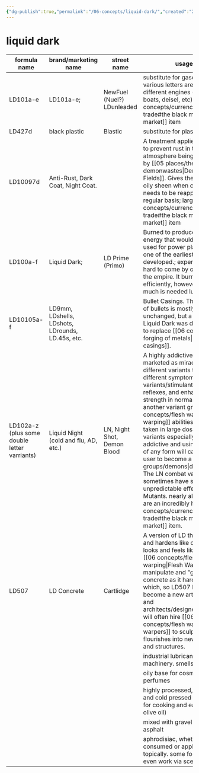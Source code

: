 ```yaml
---
{"dg-publish":true,"permalink":"/06-concepts/liquid-dark/","created":"2024-10-28T08:55:08.948-05:00","updated":"2024-12-27T11:02:25.103-06:00"}
---
```


# liquid dark


| formula name                                 | brand/marketing name                             | street name                   | usage                                                                                                                                                                                                                                                                                                                                                                                                                                                                                                                                                                                          |
| -------------------------------------------- | ------------------------------------------------ | ----------------------------- | ---------------------------------------------------------------------------------------------------------------------------------------------------------------------------------------------------------------------------------------------------------------------------------------------------------------------------------------------------------------------------------------------------------------------------------------------------------------------------------------------------------------------------------------------------------------------------------------------- |
| LD101a-e                                     | LD101a-e;                                        | NewFuel (Nuel?)<br>LDunleaded | substitute for gasoline; the various letters are used for different engines (cars, boats, deisel, etc); large [[06 concepts/currency and trade#the black market\|black market]] item                                                                                                                                                                                                                                                                                                                                                                                                                       |
| LD427d                                       | black plastic                                    | Blastic                       | substitute for plastic                                                                                                                                                                                                                                                                                                                                                                                                                                                                                                                                                                         |
| LD10097d                                     | Anti-Rust, Dark Coat, Night Coat.                |                               | A treatment applied to metal to prevent rust in the new atmosphere being created by [[05 places/the demonwastes\|Demon Fields]].  Gives the metal an oily sheen when coated, needs to be reapplied on a regular basis; large [[06 concepts/currency and trade#the black market\|black market]] item                                                                                                                                                                                                                                                                                                                                       |
| LD100a-f                                     | Liquid Dark;                                     | LD Prime (Primo)              | Burned to produce "clean" energy that would have been used for power plants, etc. one of the earliest variants developed.; expensive and hard to come by outside of the empire.  It burns very efficiently, however, so not much is needed luckily.                                                                                                                                                                                                                                                                                                                                            |
| LD10105a-f                                   | LD9mm, LDshells, LDshots, LDrounds, LD.45s, etc. |                               | Bullet Casings. The interior of bullets is mostly unchanged, but a strain of Liquid Dark was developed to replace [[06 concepts/the forging of metals\|metal casings]].                                                                                                                                                                                                                                                                                                                                                                                                                                    |
| LD102a-z (plus some double letter varriants) | Liquid Night (cold and flu, AD, etc.)            | LN, Night Shot, Demon Blood   | A highly addictive drug. marketed as miracle drug different variants treat different symptoms. combat variants/stimulants increase reflexes, and enhance strength in normal humans, another variant grants [[06 concepts/flesh warping\|flesh warping]] abilities when taken in large doses.  These variants especially are highly addictive and using to much of any form will cause the user to become a [[04 groups/demons\|demon]].  The LN combat variants sometimes have strange and unpredictable effects on Mutants.  nearly all variants are an incredibly hot [[06 concepts/currency and trade#the black market\|black market]] item. |
| LD507                                        | LD Concrete                                      | Cartlidge                     | A version of LD that pours and hardens like concrete, it looks and feels like Cartlidge, [[06 concepts/flesh warping\|Flesh Warpers]] can manipulate and "grow" the concrete as it hardens, which, so LD507 has also become a new art medium, and architects/designers/builders will often hire [[06 concepts/flesh warping\|flesh warpers]] to sculpt artistic flourishes into new buildings and structures.                                                                                                                                                                                                          |
|                                              |                                                  |                               | industrial lubricant for machinery. smells like blood.                                                                                                                                                                                                                                                                                                                                                                                                                                                                                                                                         |
|                                              |                                                  |                               | oily base for cosmetics and perfumes                                                                                                                                                                                                                                                                                                                                                                                                                                                                                                                                                           |
|                                              |                                                  |                               | highly processed, filtered, and cold pressed oil meant for cooking and eating (like olive oil)                                                                                                                                                                                                                                                                                                                                                                                                                                                                                                 |
|                                              |                                                  |                               | mixed with gravel to make asphalt                                                                                                                                                                                                                                                                                                                                                                                                                                                                                                                                                              |
|                                              |                                                  |                               | aphrodisiac, whether consumed or applied topically. some formulations even work via scent                                                                                                                                                                                                                                                                                                                                                                                                                                                                                                      |
